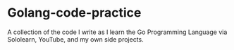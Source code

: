 # Golang-code-practice

A collection of the code I write as I learn the Go Programming Language via Sololearn, YouTube, and my own side projects. 
